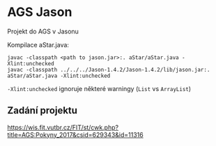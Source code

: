 # AGS Jason

Projekt do AGS v Jasonu

Kompilace aStar.java:
```
javac -classpath <path to jason.jar>:. aStar/aStar.java -Xlint:unchecked
javac -classpath ../../../Jason-1.4.2/Jason-1.4.2/lib/jason.jar:. aStar/aStar.java -Xlint:unchecked
```

`-Xlint:unchecked` ignoruje některé warningy (`List` vs `ArrayList`)

## Zadání projektu
https://wis.fit.vutbr.cz/FIT/st/cwk.php?title=AGS:Pokyny_2017&csid=629343&id=11316

